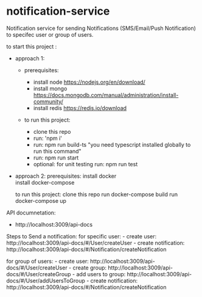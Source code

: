 # notification-service
Notification service for sending Notifications (SMS/Email/Push Notification) to specifec user or group of users.

to start this project :
  - approach 1:
    - prerequisites:
      - install node     https://nodejs.org/en/download/
      - install mongo    https://docs.mongodb.com/manual/administration/install-community/
      - install redis    https://redis.io/download
      
    - to run this project:
      - clone this repo
      - run: 'npm i'
      - run: npm run build-ts  "you need typescript installed globally to run this command"
      - run: npm run start
      - optional: for unit testing run: npm run test

  - approach 2:
    prerequisites:
      install docker     
      install docker-compose    
    
    to run this project:
      clone this repo
      run docker-compose build
      run docker-compose up
    
 
API documnetation:
  - http://localhost:3009/api-docs
  

Steps to Send a notification:
   for specific user:
    - create user: http://localhost:3009/api-docs/#/User/createUser
    - create notification: http://localhost:3009/api-docs/#/Notification/createNotification  
  
  for group of users:
    - create user: http://localhost:3009/api-docs/#/User/createUser
    - create group: http://localhost:3009/api-docs/#/User/createGroup
    - add users to group: http://localhost:3009/api-docs/#/User/addUsersToGroup
    - create notification: http://localhost:3009/api-docs/#/Notification/createNotification
  
